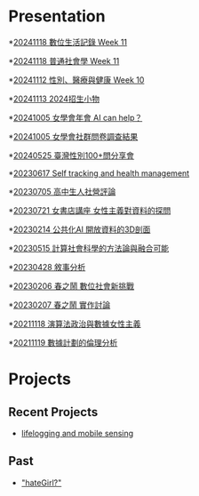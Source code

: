 # Presentation
*[20241118 數位生活記錄 Week 11](https://docs.google.com/presentation/d/e/2PACX-1vT9jGaIdvmSYMATAvCDcEX1eQWI6YsIBdB2LwjQg8cmvOFZ4SnfY7ffK4qsZRSf26jTwkAKEHTO8NJj/pub?start=false&loop=false&delayms=3000)

*[20241118 普通社會學 Week 11](https://docs.google.com/presentation/d/e/2PACX-1vT9rjOEIep7lvRxAQHRGUTF1yxpDRqhSK9KbCfDSdgr7eLe-kQnOlcnmnbRwIczeU889wCHWHM69UxG/pub?start=false&loop=false&delayms=3000)

*[20241112 性別、醫療與健康 Week 10]()

*[20241113 2024招生小物]()

*[20241005 女學會年會 AI can help？]()

*[20241005 女學會社群問卷調查結果]()

*[20240525 臺灣性別100+問分享會]()

*[20230617 Self tracking and health management]()

*[20230705 高中生人社營評論]()

*[20230721 女書店講座 女性主義對資料的探問]()

*[20230214 公共化AI 開放資料的3D剖面]()

*[20230515 計算社會科學的方法論與融合可能]()

*[20230428 敘事分析]()

*[20230206 春之鬧 數位社會新挑戰]()

*[20230207 春之鬧 實作討論]()


*[20211118 演算法政治與數據女性主義]()

*[20211119 數據計劃的倫理分析]()


# Projects

## Recent Projects
* [lifelogging and mobile sensing]()

## Past
* ["hateGirl?"]()


